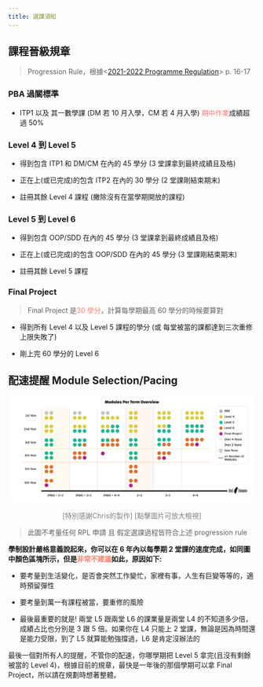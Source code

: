 ```yaml
---
title: 選課須知
---
```


## 課程晉級規章

> Progression Rule，根據<[2021-2022 Programme Regulation](https://www.london.ac.uk/sites/default/files/regulations/progregs-cs-22-23.pdf)> p. 16-17

### PBA 過關標準

- ITP1 以及 其一數學課 (DM 若 10 月入學，CM 若 4 月入學) <span style="color: salmon">期中作業</span>成績超過 50%

### Level 4 到 Level 5

- 得到包含 ITP1 和 DM/CM 在內的 45 學分 (3 堂課拿到最終成績且及格)

- 正在上(或已完成)的包含 ITP2 在內的 30 學分 (2 堂課剛結束期末)

- 註冊其餘 Level 4 課程 (撇除沒有在當學期開放的課程)

### Level 5 到 Level 6

- 得到包含 OOP/SDD 在內的 45 學分 (3 堂課拿到最終成績且及格)

- 正在上(或已完成)的包含 OOP/SDD 在內的 45 學分 (3 堂課剛結束期末)

- 註冊其餘 Level 5 課程

### Final Project

> Final Project 是<span style="color: salmon">30 學分</span>，計算每學期最高 60 學分的時候要算對

- 得到所有 Level 4 以及 Level 5 課程的學分 (或 每堂被當的課都達到三次重修上限失敗了)

- 剛上完 60 學分的 Level 6

## 配速提醒 Module Selection/Pacing

<a href="./assets/images/Modules_Per_Semester_Overview.png" target="_new"><img src="./assets/images/Modules_Per_Semester_Overview.png" alt="Module Selection Per Term Overview"></a>

<p style="text-align: center; color: gray; text-size: 12px">[特別感謝Chris的製作] [點擊圖片可放大檢視]</p>

> 此圖不考量任何 RPL 申請 且 假定選課過程皆符合上述 progression rule

**學制設計嚴格意義說起來，你可以在 6 年內以每學期 2 堂課的速度完成，如同圖中顏色區塊所示，但是<span style="color: salmon">非常不建議</span>如此，原因如下:**

- 要考量到生活變化，是否會突然工作變忙，家裡有事，人生有巨變等等的，適時預留彈性

- 要考量到萬一有課程被當，要重修的風險

- 最後最重要的就是! 兩堂 L5 跟兩堂 L6 的課業量是兩堂 L4 的不知道多少倍，成績占比也分別是 3 跟 5 倍。如果你在 L4 只能上 2 堂課，無論是因為時間還是能力受限，到了 L5 就算能勉強撐過，L6 是肯定沒辦法的

最後一個對所有人的提醒，不管你的配速，你哪學期把 Level 5 拿完(且沒有剩餘被當的 Level 4)，根據目前的規章，最快是一年後的那個學期可以拿 Final Project，所以請在規劃時想著整體。
